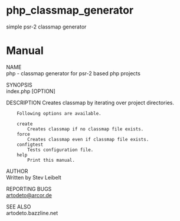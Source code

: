 php_classmap_generator
======================

simple psr-2 classmap generator

Manual
==============
NAME   
        php - classmap generator for psr-2 based php projects   

SYNOPSIS   
        index.php [OPTION]   

DESCRIPTION 
        Creates classmap by iterating over project directories. 

        Following options are available. 

        create
            Creates classmap if no classmap file exists.
        force
            Creates classmap even if classmap file exists.
        configtest
            Tests configuration file.
        help
            Print this manual.
AUTHOR  
        Written by Stev Leibelt  

REPORTING BUGS  
        artodeto@arcor.de  

SEE ALSO  
        artodeto.bazzline.net  
